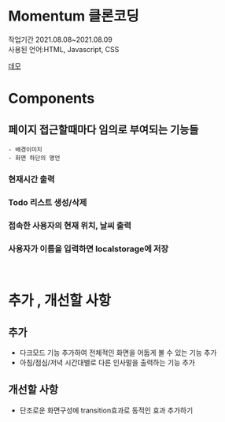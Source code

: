 # Momentum 클론코딩

작업기간 2021.08.08~2021.08.09  
사용된 언어:HTML, Javascript, CSS

[데모](https://kimjin2468.github.io/momentum/)

# Components


## 페이지 접근할때마다  임의로 부여되는 기능들
```
- 배경이미지
- 화면 하단의 명언
```



### 현재시간 출력

### Todo 리스트 생성/삭제

### 접속한 사용자의 현재 위치, 날씨 출력

### 사용자가 이름을 입력하면 localstorage에 저장  

<br>

# 추가 , 개선할 사항

## 추가

- 다크모드 기능 추가하여 전체적인 화면을 어둡게 볼 수 있는 기능 추가
- 아침/점심/저녁 시간대별로 다른 인사말을 출력하는 기능 추가

## 개선할 사항
 - 단조로운 화면구성에 transition효과로 동적인 효과 추가하기


 





















